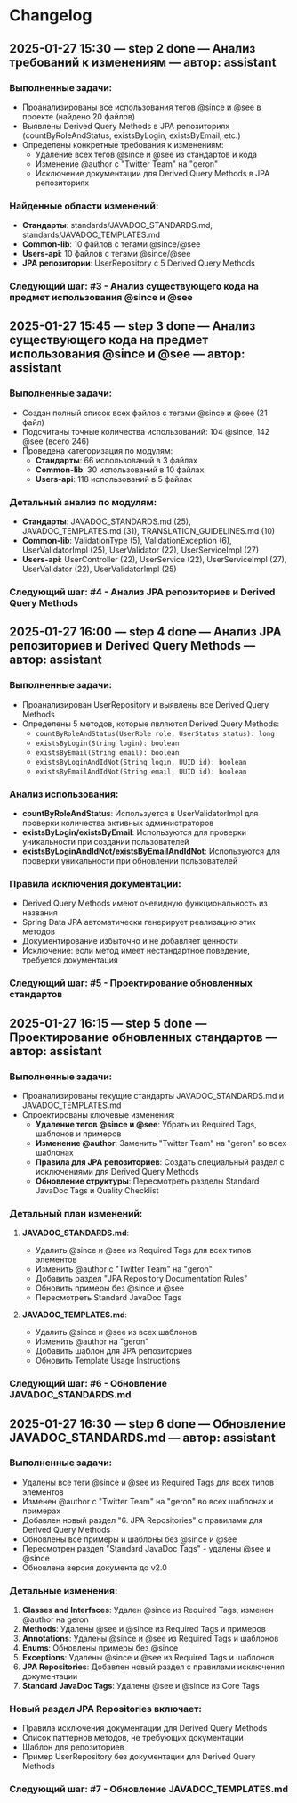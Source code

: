 # Changelog

## 2025-01-27 15:30 — step 2 done — Анализ требований к изменениям — автор: assistant

### Выполненные задачи:
- Проанализированы все использования тегов @since и @see в проекте (найдено 20 файлов)
- Выявлены Derived Query Methods в JPA репозиториях (countByRoleAndStatus, existsByLogin, existsByEmail, etc.)
- Определены конкретные требования к изменениям:
  - Удаление всех тегов @since и @see из стандартов и кода
  - Изменение @author с "Twitter Team" на "geron"
  - Исключение документации для Derived Query Methods в JPA репозиториях

### Найденные области изменений:
- **Стандарты**: standards/JAVADOC_STANDARDS.md, standards/JAVADOC_TEMPLATES.md
- **Common-lib**: 10 файлов с тегами @since/@see
- **Users-api**: 10 файлов с тегами @since/@see
- **JPA репозитории**: UserRepository с 5 Derived Query Methods

### Следующий шаг: #3 - Анализ существующего кода на предмет использования @since и @see

## 2025-01-27 15:45 — step 3 done — Анализ существующего кода на предмет использования @since и @see — автор: assistant

### Выполненные задачи:
- Создан полный список всех файлов с тегами @since и @see (21 файл)
- Подсчитаны точные количества использований: 104 @since, 142 @see (всего 246)
- Проведена категоризация по модулям:
  - **Стандарты**: 66 использований в 3 файлах
  - **Common-lib**: 30 использований в 10 файлах  
  - **Users-api**: 118 использований в 5 файлах

### Детальный анализ по модулям:
- **Стандарты**: JAVADOC_STANDARDS.md (25), JAVADOC_TEMPLATES.md (31), TRANSLATION_GUIDELINES.md (10)
- **Common-lib**: ValidationType (5), ValidationException (6), UserValidatorImpl (25), UserValidator (22), UserServiceImpl (27)
- **Users-api**: UserController (22), UserService (22), UserServiceImpl (27), UserValidator (22), UserValidatorImpl (25)

### Следующий шаг: #4 - Анализ JPA репозиториев и Derived Query Methods

## 2025-01-27 16:00 — step 4 done — Анализ JPA репозиториев и Derived Query Methods — автор: assistant

### Выполненные задачи:
- Проанализирован UserRepository и выявлены все Derived Query Methods
- Определены 5 методов, которые являются Derived Query Methods:
  - `countByRoleAndStatus(UserRole role, UserStatus status): long`
  - `existsByLogin(String login): boolean`
  - `existsByEmail(String email): boolean`
  - `existsByLoginAndIdNot(String login, UUID id): boolean`
  - `existsByEmailAndIdNot(String email, UUID id): boolean`

### Анализ использования:
- **countByRoleAndStatus**: Используется в UserValidatorImpl для проверки количества активных администраторов
- **existsByLogin/existsByEmail**: Используются для проверки уникальности при создании пользователей
- **existsByLoginAndIdNot/existsByEmailAndIdNot**: Используются для проверки уникальности при обновлении пользователей

### Правила исключения документации:
- Derived Query Methods имеют очевидную функциональность из названия
- Spring Data JPA автоматически генерирует реализацию этих методов
- Документирование избыточно и не добавляет ценности
- Исключение: если метод имеет нестандартное поведение, требуется документация

### Следующий шаг: #5 - Проектирование обновленных стандартов

## 2025-01-27 16:15 — step 5 done — Проектирование обновленных стандартов — автор: assistant

### Выполненные задачи:
- Проанализированы текущие стандарты JAVADOC_STANDARDS.md и JAVADOC_TEMPLATES.md
- Спроектированы ключевые изменения:
  - **Удаление тегов @since и @see**: Убрать из Required Tags, шаблонов и примеров
  - **Изменение @author**: Заменить "Twitter Team" на "geron" во всех шаблонах
  - **Правила для JPA репозиториев**: Создать специальный раздел с исключениями для Derived Query Methods
  - **Обновление структуры**: Пересмотреть разделы Standard JavaDoc Tags и Quality Checklist

### Детальный план изменений:
1. **JAVADOC_STANDARDS.md**:
   - Удалить @since и @see из Required Tags для всех типов элементов
   - Изменить @author с "Twitter Team" на "geron"
   - Добавить раздел "JPA Repository Documentation Rules"
   - Обновить примеры без @since и @see
   - Пересмотреть Standard JavaDoc Tags

2. **JAVADOC_TEMPLATES.md**:
   - Удалить @since и @see из всех шаблонов
   - Изменить @author на "geron"
   - Добавить шаблон для JPA репозиториев
   - Обновить Template Usage Instructions

### Следующий шаг: #6 - Обновление JAVADOC_STANDARDS.md

## 2025-01-27 16:30 — step 6 done — Обновление JAVADOC_STANDARDS.md — автор: assistant

### Выполненные задачи:
- Удалены все теги @since и @see из Required Tags для всех типов элементов
- Изменен @author с "Twitter Team" на "geron" во всех шаблонах и примерах
- Добавлен новый раздел "6. JPA Repositories" с правилами для Derived Query Methods
- Обновлены все примеры и шаблоны без @since и @see
- Пересмотрен раздел "Standard JavaDoc Tags" - удалены @see и @since
- Обновлена версия документа до v2.0

### Детальные изменения:
1. **Classes and Interfaces**: Удален @since из Required Tags, изменен @author на geron
2. **Methods**: Удалены @see и @since из Required Tags и примеров
3. **Annotations**: Удалены @since и @see из Required Tags и шаблонов
4. **Enums**: Обновлены примеры без @since
5. **Exceptions**: Удалены @since и @see из Required Tags и шаблонов
6. **JPA Repositories**: Добавлен новый раздел с правилами исключения документации
7. **Standard JavaDoc Tags**: Удалены @see и @since из Core Tags

### Новый раздел JPA Repositories включает:
- Правила исключения документации для Derived Query Methods
- Список паттернов методов, не требующих документации
- Шаблон для репозиториев
- Пример UserRepository без документации для Derived Query Methods

### Следующий шаг: #7 - Обновление JAVADOC_TEMPLATES.md
